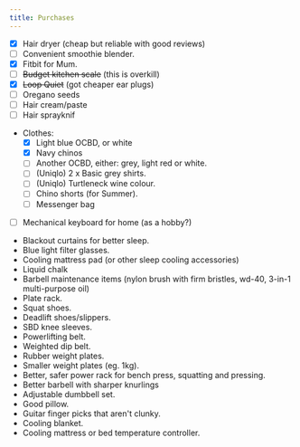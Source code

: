 ```yaml
---
title: Purchases
---
```


- [x] Hair dryer (cheap but reliable with good reviews)
- [ ] Convenient smoothie blender.
- [x] Fitbit for Mum.
- [ ] ~~Budget kitchen scale~~ (this is overkill)
- [x] ~~Loop Quiet~~ (got cheaper ear plugs)
- [ ] Oregano seeds
- [ ] Hair cream/paste
- [ ] Hair sprayknif 
- Clothes:
    - [x] Light blue OCBD, or white
    - [x] Navy chinos
    - [ ] Another OCBD, either: grey, light red or white.
    - [ ] (Uniqlo) 2 x Basic grey shirts.
    - [ ] (Uniqlo) Turtleneck wine colour.
    - [ ] Chino shorts (for Summer).
    - [ ] Messenger bag
- [ ] Mechanical keyboard for home (as a hobby?)
- Blackout curtains for better sleep.
- Blue light filter glasses.
- Cooling mattress pad (or other sleep cooling accessories)
- Liquid chalk
- Barbell maintenance items (nylon brush with firm bristles, wd-40, 3-in-1 multi-purpose oil)
- Plate rack.
- Squat shoes.
- Deadlift shoes/slippers.
- SBD knee sleeves.
- Powerlifting belt.
- Weighted dip belt.
- Rubber weight plates.
- Smaller weight plates (eg. 1kg).
- Better, safer power rack for bench press, squatting and pressing.
- Better barbell with sharper knurlings
- Adjustable dumbbell set.
- Good pillow.
- Guitar finger picks that aren't clunky.
- Cooling blanket.
- Cooling mattress or bed temperature controller.

